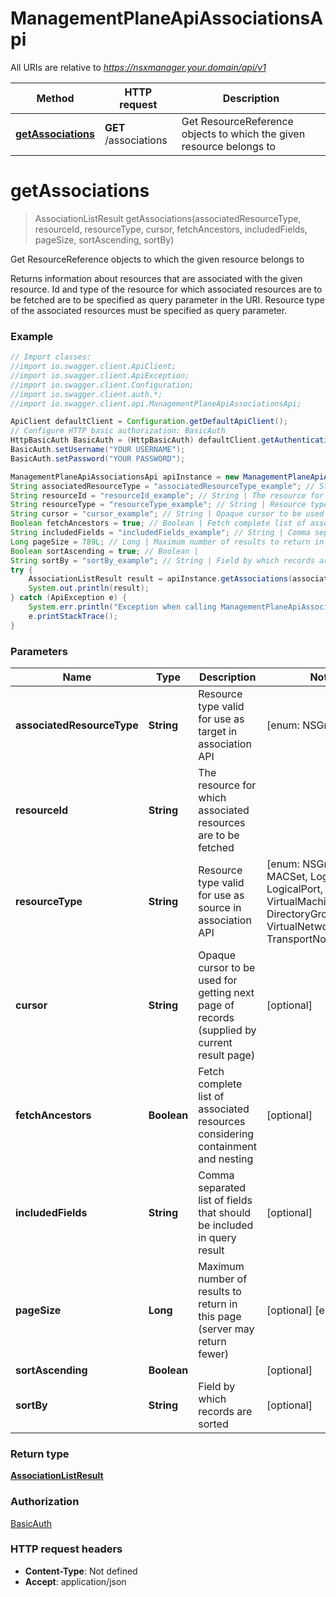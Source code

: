# ManagementPlaneApiAssociationsApi

All URIs are relative to *https://nsxmanager.your.domain/api/v1*

Method | HTTP request | Description
------------- | ------------- | -------------
[**getAssociations**](ManagementPlaneApiAssociationsApi.md#getAssociations) | **GET** /associations | Get ResourceReference objects to which the given resource belongs to 

<a name="getAssociations"></a>
# **getAssociations**
> AssociationListResult getAssociations(associatedResourceType, resourceId, resourceType, cursor, fetchAncestors, includedFields, pageSize, sortAscending, sortBy)

Get ResourceReference objects to which the given resource belongs to 

Returns information about resources that are associated with the given resource. Id and type of the resource for which associated resources are to be fetched are to be specified as query parameter in the URI. Resource type of the associated resources must be specified as query parameter. 

### Example
```java
// Import classes:
//import io.swagger.client.ApiClient;
//import io.swagger.client.ApiException;
//import io.swagger.client.Configuration;
//import io.swagger.client.auth.*;
//import io.swagger.client.api.ManagementPlaneApiAssociationsApi;

ApiClient defaultClient = Configuration.getDefaultApiClient();
// Configure HTTP basic authorization: BasicAuth
HttpBasicAuth BasicAuth = (HttpBasicAuth) defaultClient.getAuthentication("BasicAuth");
BasicAuth.setUsername("YOUR USERNAME");
BasicAuth.setPassword("YOUR PASSWORD");

ManagementPlaneApiAssociationsApi apiInstance = new ManagementPlaneApiAssociationsApi();
String associatedResourceType = "associatedResourceType_example"; // String | Resource type valid for use as target in association API
String resourceId = "resourceId_example"; // String | The resource for which associated resources are to be fetched
String resourceType = "resourceType_example"; // String | Resource type valid for use as source in association API
String cursor = "cursor_example"; // String | Opaque cursor to be used for getting next page of records (supplied by current result page)
Boolean fetchAncestors = true; // Boolean | Fetch complete list of associated resources considering containment and nesting 
String includedFields = "includedFields_example"; // String | Comma separated list of fields that should be included in query result
Long pageSize = 789L; // Long | Maximum number of results to return in this page (server may return fewer)
Boolean sortAscending = true; // Boolean | 
String sortBy = "sortBy_example"; // String | Field by which records are sorted
try {
    AssociationListResult result = apiInstance.getAssociations(associatedResourceType, resourceId, resourceType, cursor, fetchAncestors, includedFields, pageSize, sortAscending, sortBy);
    System.out.println(result);
} catch (ApiException e) {
    System.err.println("Exception when calling ManagementPlaneApiAssociationsApi#getAssociations");
    e.printStackTrace();
}
```

### Parameters

Name | Type | Description  | Notes
------------- | ------------- | ------------- | -------------
 **associatedResourceType** | **String**| Resource type valid for use as target in association API | [enum: NSGroup]
 **resourceId** | **String**| The resource for which associated resources are to be fetched |
 **resourceType** | **String**| Resource type valid for use as source in association API | [enum: NSGroup, IPSet, MACSet, LogicalSwitch, LogicalPort, VirtualMachine, DirectoryGroup, VirtualNetworkInterface, TransportNode]
 **cursor** | **String**| Opaque cursor to be used for getting next page of records (supplied by current result page) | [optional]
 **fetchAncestors** | **Boolean**| Fetch complete list of associated resources considering containment and nesting  | [optional]
 **includedFields** | **String**| Comma separated list of fields that should be included in query result | [optional]
 **pageSize** | **Long**| Maximum number of results to return in this page (server may return fewer) | [optional] [enum: ]
 **sortAscending** | **Boolean**|  | [optional]
 **sortBy** | **String**| Field by which records are sorted | [optional]

### Return type

[**AssociationListResult**](AssociationListResult.md)

### Authorization

[BasicAuth](../README.md#BasicAuth)

### HTTP request headers

 - **Content-Type**: Not defined
 - **Accept**: application/json

